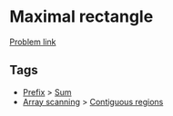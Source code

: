 # Maximal rectangle

[Problem link](https://leetcode.com/problems/maximal-rectangle)

## Tags

* [Prefix](/README.md#Prefix) > [Sum](/README.md#Prefix-Sum)
* [Array scanning](/README.md#Array_scanning) > [Contiguous regions](/README.md#Array_scanning-Contiguous_regions)
